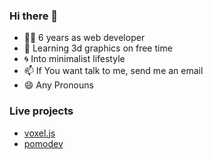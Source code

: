 ### Hi there 👋

- 🧑‍💻 6 years as web developer
- 🌱 Learning 3d graphics on free time
- 🌀 Into minimalist lifestyle
- 📫 If You want talk to me, send me an email
- 😄 Any Pronouns

### Live projects
- [voxel.js](https://elloramir.github.io/voxel-js/)
- [pomodev](https://elloramir.github.io/pomodev/)
